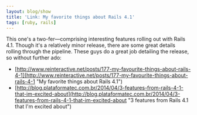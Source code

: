 ```yaml
---
layout: blog/show
title: 'Link: My favorite things about Rails 4.1'
tags: [ruby, rails]
---
```


This one's a two-fer—comprising interesting features rolling out with Rails 4.1. Though it's a relatively minor release, there are some great details rolling through the pipeline. These guys do a great job detailing the release, so without further ado:

- [http://www.reinteractive.net/posts/177-my-favourite-things-about-rails-4-1](http://www.reinteractive.net/posts/177-my-favourite-things-about-rails-4-1 "My favorite things about Rails 4.1")
- [http://blog.plataformatec.com.br/2014/04/3-features-from-rails-4-1-that-im-excited-about](http://blog.plataformatec.com.br/2014/04/3-features-from-rails-4-1-that-im-excited-about "3 features from Rails 4.1 that I'm excited about")
